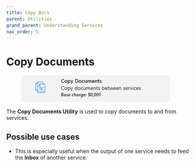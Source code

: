 ```yaml
---
title: Copy Docs
parent: Utilities
grand_parent: Understanding Services
nav_order: 5
---
```


# Copy Documents

<figure><img src="../../.gitbook/assets/image (17) (1) (3).png" alt=""><figcaption></figcaption></figure>

The **Copy Documents Utility** is used to copy documents to and from services.

## Possible use cases

* This is especially useful when the output of one service needs to feed the **Inbox** of another service.
